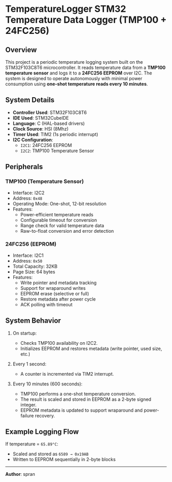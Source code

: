 # TemperatureLogger STM32 Temperature Data Logger (TMP100 + 24FC256)

## Overview

This project is a periodic temperature logging system built on the STM32F103C8T6 microcontroller. It reads temperature data from a **TMP100 temperature sensor** and logs it to a **24FC256 EEPROM** over I2C. The system is designed to operate autonomously with minimal power consumption using **one-shot temperature reads every 10 minutes**.

## System Details

- **Controller Used**: STM32F103C8T6  
- **IDE Used**: STM32CubeIDE  
- **Language**: C (HAL-based drivers)  
- **Clock Source**: HSI (8Mhz)
- **Timer Used**: TIM2 (1s periodic interrupt)  
- **I2C Configuration**:
  - `I2C1`: 24FC256 EEPROM
  - `I2C2`: TMP100 Temperature Sensor

## Peripherals

### TMP100 (Temperature Sensor)
- Interface: I2C2
- Address: `0x48`
- Operating Mode: One-shot, 12-bit resolution
- Features:
  - Power-efficient temperature reads
  - Configurable timeout for conversion
  - Range check for valid temperature data
  - Raw-to-float conversion and error detection

### 24FC256 (EEPROM)
- Interface: I2C1
- Address: `0x50`
- Total Capacity: 32KB
- Page Size: 64 bytes
- Features:
  - Write pointer and metadata tracking
  - Support for wraparound writes
  - EEPROM erase (selective or full)
  - Restore metadata after power cycle
  - ACK polling with timeout

## System Behavior

1. On startup:
   - Checks TMP100 availability on I2C2.
   - Initializes EEPROM and restores metadata (write pointer, used size, etc.)

2. Every 1 second:
   - A counter is incremented via TIM2 interrupt.

3. Every 10 minutes (600 seconds):
   - TMP100 performs a one-shot temperature conversion.
   - The result is scaled and stored in EEPROM as a 2-byte signed integer.
   - EEPROM metadata is updated to support wraparound and power-failure recovery.

## Example Logging Flow

If temperature = `65.89°C`:
- Scaled and stored as `6589 → 0x19AB`
- Written to EEPROM sequentially in 2-byte blocks

---
**Author**: spran  

